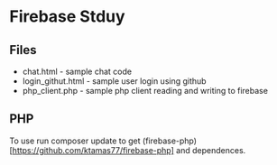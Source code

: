 # Firebase Stduy

## Files

* chat.html - sample chat code
* login_githut.html - sample user login using github
* php_client.php - sample php client reading and writing to firebase

## PHP

To use run composer update to get (firebase-php)[https://github.com/ktamas77/firebase-php] and dependences.